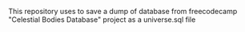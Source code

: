 This repository uses to save a dump of database from freecodecamp "Celestial Bodies Database" project as a universe.sql file
